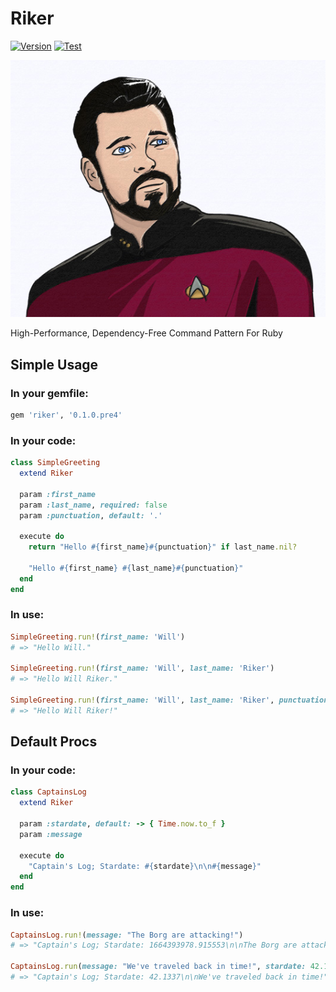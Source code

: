 # Riker

[![Version](https://img.shields.io/gem/v/riker.svg?style=flat-square)](https://rubygems.org/gems/riker)
[![Test](https://img.shields.io/github/workflow/status/benfalk/riker/Test?label=Test&style=flat-square)](https://github.com/benfalk/riker/actions?query=workflow%3ATest)

<img src="./assets/commander-riker.jpeg" />

High-Performance, Dependency-Free Command Pattern For Ruby

## Simple Usage

### In your gemfile:

```ruby
gem 'riker', '0.1.0.pre4'
```

### In your code:

```ruby
class SimpleGreeting
  extend Riker

  param :first_name
  param :last_name, required: false
  param :punctuation, default: '.'

  execute do
    return "Hello #{first_name}#{punctuation}" if last_name.nil?

    "Hello #{first_name} #{last_name}#{punctuation}"
  end
end
```

### In use:

```ruby
SimpleGreeting.run!(first_name: 'Will')
# => "Hello Will."

SimpleGreeting.run!(first_name: 'Will', last_name: 'Riker')
# => "Hello Will Riker."

SimpleGreeting.run!(first_name: 'Will', last_name: 'Riker', punctuation: '!')
# => "Hello Will Riker!"
```

## Default Procs

### In your code:

```ruby
class CaptainsLog
  extend Riker

  param :stardate, default: -> { Time.now.to_f }
  param :message

  execute do
    "Captain's Log; Stardate: #{stardate}\n\n#{message}"
  end
end
```

### In use:

```ruby
CaptainsLog.run!(message: "The Borg are attacking!")
# => "Captain's Log; Stardate: 1664393978.915553\n\nThe Borg are attacking!"

CaptainsLog.run(message: "We've traveled back in time!", stardate: 42.1337)
# => "Captain's Log; Stardate: 42.1337\n\nWe've traveled back in time!"
```
